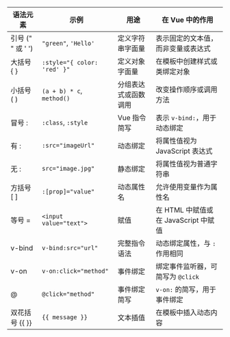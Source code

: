 
| 语法元素          | 示例                          | 用途                 | 在 Vue 中的作用                      |
| ----------------- | ----------------------------- | -------------------- | ------------------------------------ |
| 引号 (" " 或 ' ') | `"green"`, `'Hello'`      | 定义字符串字面量     | 表示固定的文本值，而非变量或表达式   |
| 大括号 { }        | `:style="{ color: 'red' }"` | 定义对象字面量       | 在模板中创建样式或类绑定对象         |
| 小括号 ( )        | `(a + b) * c`, `method()` | 分组表达式或函数调用 | 改变操作顺序或调用方法               |
| 冒号 :            | `:class`, `:style`        | Vue 指令简写         | 表示 `v-bind:`，用于动态绑定       |
| 有 :              | `:src="imageUrl"`           | 动态绑定             | 将属性值视为 JavaScript 表达式       |
| 无 :              | `src="image.jpg"`           | 静态绑定             | 将属性值视为普通字符串               |
| 方括号 [ ]        | `:[prop]="value"`           | 动态属性名           | 允许使用变量作为属性名               |
| 等号 =            | `<input value="text">`      | 赋值                 | 在 HTML 中赋值或在 JavaScript 中赋值 |
| v-bind            | `v-bind:src="url"`          | 完整指令语法         | 动态绑定属性，与 `:` 作用相同      |
| v-on              | `v-on:click="method"`       | 事件绑定             | 绑定事件监听器，可简写为 `@click`  |
| @                 | `@click="method"`           | 事件绑定简写         | `v-on:` 的简写，用于事件绑定       |
| 双花括号 {{ }}    | `{{ message }}`             | 文本插值             | 在模板中插入动态内容                 |
